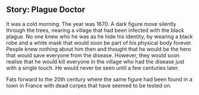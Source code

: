 ## **Story: Plague Doctor**

It was a cold morning. The year was 1670. A dark figure move silently through the trees, nearing a village that had been infected with the black plague. No one knew who he was as he hide his identity, by wearing a black robe and a white mask that would soon be part of his physical body forever. People knew nothing about him then and thought that he would be the hero that would save everyone from the disease. However, they would soon realise that he would kill everyone in the village who had the disease just with a single touch. He would never be seen until a few centuries later.

Fats forward to the 20th century where the same figure had been found in a town in France with dead corpes that have seemed to be tested on.
